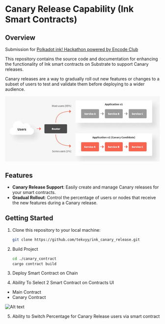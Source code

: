 # Canary Release Capability (Ink Smart Contracts)

## Overview

Submission for [Polkadot ink! Hackathon powered by Encode Club](https://www.encode.club/polkadot-ink-hackathon) 


This repository contains the source code and documentation for enhancing the functionality of Ink smart contracts on Substrate to support Canary releases. 

Canary releases are a way to gradually roll out new features or changes to a subset of users to test and validate them before deploying to a wider audience.

![Alt text](docs/canary_release.webp?raw=true "Main Image")


## Features

- **Canary Release Support**: Easily create and manage Canary releases for your smart contracts.
- **Gradual Rollout**: Control the percentage of users or nodes that receive the new features during a Canary release.

## Getting Started

1. Clone this repository to your local machine:

   ```bash
   git clone https://github.com/tekvyy/ink_canary_release.git


2. Build Project

   ```bash
   cd ./canary_contract
   cargo contract build
   
3. Deploy Smart Contract on Chain

4. Ability To Select 2 Smart Contract on Contracts UI 
- Main Contract
- Canary Contract

![Alt text](docs/select_contracts.png?raw=true "Main Image")

5. Ability to Switch Percentage for Canary Release users via smart contract 


   
